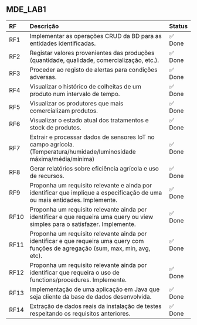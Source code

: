 ## MDE_LAB1

| RF   | Descrição                                                                                                                          | Status  |
| :--- | :--------------------------------------------------------------------------------------------------------------------------------- | :------ |
| RF1  | Implementar as operações CRUD da BD para as entidades identificadas.                                                               | ✅ Done |
| RF2  | Registar valores provenientes das produções (quantidade, qualidade, comercialização, etc.).                                        | ✅ Done |
| RF3  | Proceder ao registo de alertas para condições adversas.                                                                            | ✅ Done |
| RF4  | Visualizar o histórico de colheitas de um produto num intervalo de tempo.                                                          | ✅ Done |
| RF5  | Visualizar os produtores que mais comercializam produtos.                                                                          | ✅ Done |
| RF6  | Visualizar o estado atual dos tratamentos e stock de produtos.                                                                     | ✅ Done |
| RF7  | Extrair e processar dados de sensores IoT no campo agrícola. (Temperatura/humidade/luminosidade máxima/média/mínima)               | ✅ Done |
| RF8  | Gerar relatórios sobre eficiência agrícola e uso de recursos.                                                                      | ✅ Done |
| RF9  | Proponha um requisito relevante e ainda por identificar que implique a especificação de uma ou mais entidades. Implemente.         | ✅ Done |
| RF10 | Proponha um requisito relevante ainda por identificar e que requeira uma query ou view simples para o satisfazer. Implemente.      | ✅ Done |
| RF11 | Proponha um requisito relevante ainda por identificar e que requeira uma query com funções de agregação (sum, max, min, avg, etc). | ✅ Done |
| RF12 | Proponha um requisito relevante ainda por identificar que requeira o uso de functions/procedures. Implemente.                      | ✅ Done |
| RF13 | Implementação de uma aplicação em Java que seja cliente da base de dados desenvolvida.                                             | ✅ Done |
| RF14 | Extração de dados reais da instalação de testes respeitando os requisitos anteriores.                                              | ✅ Done |
